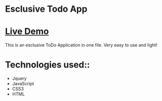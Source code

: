 # Esclusive Todo App

# [Live Demo](https://atcsy.github.io/ToDoApp/)



This is an esclusive ToDo Application in one file. Very easy to use and light!

# Technologies used::




* Jquery
* JavaScript
* CSS3
* HTML 


